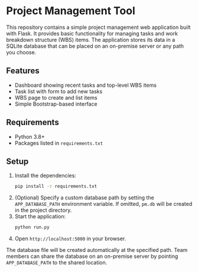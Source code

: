 # Project Management Tool

This repository contains a simple project management web application built with Flask. It provides basic functionality for managing tasks and work breakdown structure (WBS) items. The application stores its data in a SQLite database that can be placed on an on-premise server or any path you choose.

## Features

- Dashboard showing recent tasks and top-level WBS items
- Task list with form to add new tasks
- WBS page to create and list items
- Simple Bootstrap-based interface

## Requirements

- Python 3.8+
- Packages listed in `requirements.txt`

## Setup

1. Install the dependencies:
   ```bash
   pip install -r requirements.txt
   ```
2. (Optional) Specify a custom database path by setting the `APP_DATABASE_PATH` environment variable. If omitted, `pm.db` will be created in the project directory.
3. Start the application:
   ```bash
   python run.py
   ```
4. Open `http://localhost:5000` in your browser.

The database file will be created automatically at the specified path. Team members can share the database on an on-premise server by pointing `APP_DATABASE_PATH` to the shared location.
